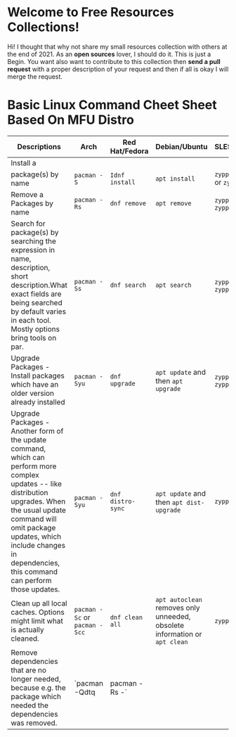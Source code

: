 # Welcome to Free Resources Collections!

Hi! I thought that why not share my small resources collection with others at the end of 2021. As an **open sources** lover, I should do it. This is just a Begin. You want also want to contribute to this collection then **send a pull request** with a proper description of your request and then if all is okay I will merge the request.

# Basic Linux Command Cheet Sheet Based On MFU Distro

|Descriptions        |Arch               |Red Hat/Fedora      |Debian/Ubuntu       |SLES/openSUSE       |Gentoo             |
|--------------------|-----------------|-----------------------------|-----------------|----------------|-------------------|
|Install a 
package(s) by name|`pacman -S`  |`Idnf install`  |`apt install` | `zypper install` or `zypper in` | `emerge [-a]`|
| Remove a Packages by name | `pacman -Rs`    | `dnf remove`   | `apt remove` | `zypper remove` or `zypper rm`   | `emerge -a[a]vc`|
| Search for package(s) by searching the expression in name, description, short description.What exact fields are being searched by default varies in each tool. Mostly options bring tools on par.|`pacman -Ss` |`dnf search` |`apt search`| `zypper search` or `zypper se [-s]` | `emerge -S`|
| Upgrade Packages - Install packages which have an older version already installed | `pacman -Syu`| `dnf upgrade`|`apt update` and then `apt upgrade`|`zypper update` or `zypper up`|`emerge -[a]uDN @world`|
| Upgrade Packages - Another form of the update command, which can perform more complex updates -- like distribution upgrades. When the usual update command will omit package updates, which include changes in dependencies, this command can perform those updates. | `pacman -Syu` | `dnf distro-sync` | `apt update` and then `apt dist-upgrade` | `zypper dup` | `emerge -[a]uDN @world` | 
| Clean up all local caches. Options might limit what is actually cleaned. | `pacman -Sc` or `pacman -Scc` | `dnf clean all` |`apt autoclean` removes only unneeded, obsolete information or `apt clean` | `zypper clean` | `eclean distfiles`|
| Remove dependencies that are no longer needed, because e.g. the package which needed the dependencies was removed. | `pacman -Qdtq | pacman -Rs -` |
